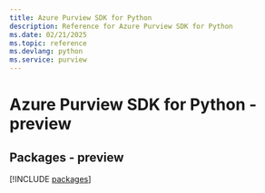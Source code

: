 ```yaml
---
title: Azure Purview SDK for Python
description: Reference for Azure Purview SDK for Python
ms.date: 02/21/2025
ms.topic: reference
ms.devlang: python
ms.service: purview
---
```

# Azure Purview SDK for Python - preview
## Packages - preview
[!INCLUDE [packages](purview-index.md)]